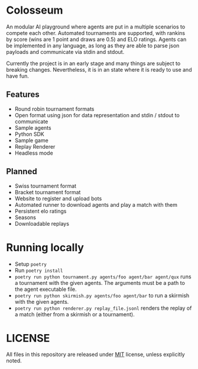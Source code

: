 # Colosseum

An modular AI playground where agents are put in a multiple scenarios to
compete each other. Automated tournaments are supported, with rankins by score
(wins are 1 point and draws are 0.5) and ELO ratings. Agents can be implemented
in any language, as long as they are able to parse json payloads and
communicate via stdin and stdout.

Currently the project is in an early stage and many things are subject to
breaking changes. Nevertheless, it is in an state where it is ready to use
and have fun.

## Features

- Round robin tournament formats
- Open format using json for data representation and stdin / stdout to communicate
- Sample agents
- Python SDK
- Sample game
- Replay Renderer
- Headless mode

## Planned

- Swiss tournament format
- Bracket tournament format
- Website to register and upload bots
- Automated runner to download agents and play a match with them
- Persistent elo ratings
- Seasons
- Downloadable replays

# Running locally

- Setup `poetry`
- Run `poetry install`
- `poetry run python tournament.py agents/foo agent/bar agent/qux` runs a
  tournament with the given agents. The arguments must be a path to the agent
  executable file.
- `poetry run python skirmish.py agents/foo agent/bar` to run a skirmish with
  the given agents.
- `poetry run python renderer.py replay_file.jsonl` renders the replay of a
  match (either from a skirmish or a tournament).

# LICENSE

All files in this repository are released under [MIT](LICENSE) license, unless
explicitly noted.
